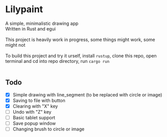 # Lilypaint
A simple, minimalistic drawing app</br>
Written in Rust and egui</br>
</br>
This project is heavily work in progress, some things might work, some might not</br>
</br>
To build this project and try it urself, install `rustup`, clone this repo, open terminal and cd into repo directory, run `cargo run` </br>
</br>
## Todo
- [x] Simple drawing with line_segment (to be replaced with circle or image)
- [x] Saving to file with button
- [x] Clearing with "X" key
- [ ] Undo with "Z" key
- [ ] Basic tablet support
- [ ] Save popup window
- [ ] Changing brush to circle or image
